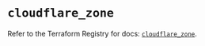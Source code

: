 # `cloudflare_zone`

Refer to the Terraform Registry for docs: [`cloudflare_zone`](https://registry.terraform.io/providers/cloudflare/cloudflare/4.45.0/docs/resources/zone).
